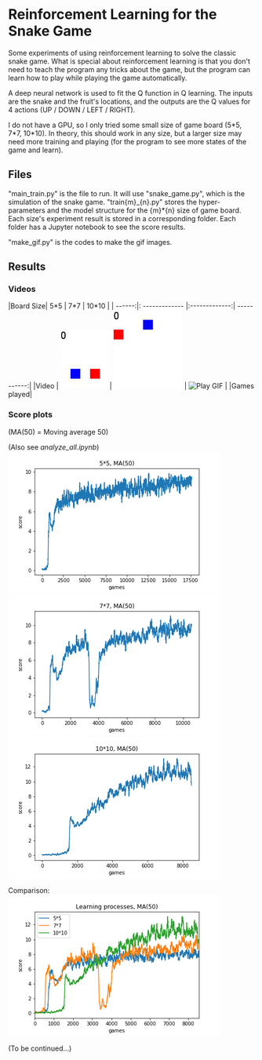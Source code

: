 # Reinforcement Learning for the Snake Game

Some experiments of using reinforcement learning to solve the classic snake game. What is special about reinforcement learning is that you don't need to teach the program any tricks about the game, but the program can learn how to play while playing the game automatically.

A deep neural network is used to fit the Q function in Q learning. The inputs are the snake and the fruit's locations, and the outputs are the Q values for 4 actions (UP / DOWN / LEFT / RIGHT). 

I do not have a GPU, so I only tried some small size of game board (5\*5, 7\*7, 10\*10). In theory, this should work in any size, but a larger size may need more training and playing (for the program to see more states of the game and learn).

## Files

"main_train.py" is the file to run. It will use "snake_game.py", which is the simulation of the snake game. "train{m}_{n}.py" stores the hyper-parameters and the model structure for the {m}\*{n} size of game board. Each size's experiment result is stored in a corresponding folder. Each folder has a Jupyter notebook to see the score results.

"make_gif.py" is the codes to make the gif images.

## Results

### Videos 

|Board Size| 5\*5     | 7\*7     | 10\*10 |
| ------:|: ------------- |:-------------:| -----------:|
|Video | ![Play GIF](./5_5/play.gif)| ![Play GIF](./7_7/play.gif) | ![Play GIF](./10_10/play.gif) |
|Games played| 

### Score plots

(MA(50) = Moving average 50)

(Also see *analyze_all.ipynb*)
![Score plot](./5_5/plot50.png)
![Score plot](./7_7/plot50.png)
![Score plot](./10_10/plot50.png)

Comparison:
![Score plot](./plot50.png)


(To be continued...)

